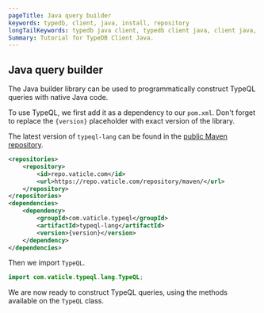 ```yaml
---
pageTitle: Java query builder
keywords: typedb, client, java, install, repository
longTailKeywords: typedb java client, typedb client java, client java, java client
Summary: Tutorial for TypeDB Client Java.
---
```


## Java query builder

The Java builder library can be used to programmatically construct TypeQL queries with native Java code.

To use TypeQL, we first add it as a dependency to our `pom.xml`. Don't forget to replace the `{version}` placeholder 
with exact version of the library.

The latest version of `typeql-lang` can be found in the 
[public Maven repository](https://repo.vaticle.com/#browse/browse:maven:com%2Fvaticle%2Ftypeql%2Ftypeql-lang).

```xml
<repositories>
    <repository>
        <id>repo.vaticle.com</id>
        <url>https://repo.vaticle.com/repository/maven/</url>
    </repository>
</repositories>
<dependencies>
    <dependency>
        <groupId>com.vaticle.typeql</groupId>
        <artifactId>typeql-lang</artifactId>
        <version>{version}</version>
    </dependency>
</dependencies>
```

Then we import `TypeQL`.

<!-- test-ignore -->
```java
import com.vaticle.typeql.lang.TypeQL;
```

We are now ready to construct TypeQL queries, using the methods available on the `TypeQL` class.

<!-- #todo Add query examples here

[//]: # (Check out the following pages to learn, by example, how the TypeQL API allows construction of various TypeQL queries:)

[//]: # (- [Expressive patterns]&#40;../query/match-clause&#41;)

[//]: # (- [Retrieval queries]&#40;../query/get-query&#41;)

[//]: # (- [Insertion queries]&#40;../query/insert-query&#41;)

[//]: # (- [Deletion queries]&#40;../query/delete-query&#41;)

[//]: # (- [Aggregation queries]&#40;../query/aggregate-query&#41;)

--->
